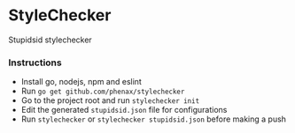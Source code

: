 # StyleChecker
Stupidsid stylechecker

### Instructions
* Install go, nodejs, npm and eslint
* Run `go get github.com/phenax/stylechecker`
* Go to the project root and run `stylechecker init`
* Edit the generated `stupidsid.json` file for configurations
* Run `stylechecker` or `stylechecker stupidsid.json` before making a push


